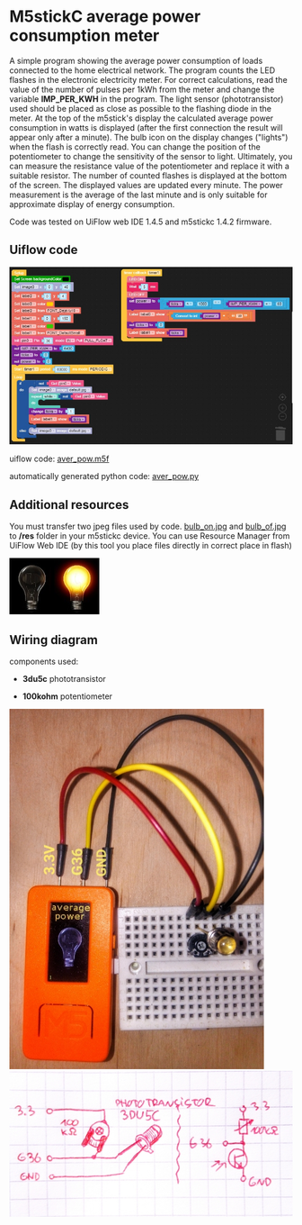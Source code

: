 # M5stickC average power consumption meter

A simple program showing the average power consumption of loads connected to the home electrical network. The program counts the LED flashes in the electronic electricity meter. For correct calculations, read the value of the number of pulses per 1kWh from the meter and change the variable **IMP_PER_KWH** in the program. The light sensor (phototransistor) used should be placed as close as possible to the flashing diode in the meter. At the top of the m5stick's display the calculated average power consumption in watts is displayed (after the first connection the result will appear only after a minute). The bulb icon on the display changes ("lights") when the flash is correctly read. You can change the position of the potentiometer to change the sensitivity of the sensor to light. Ultimately, you can measure the resistance value of the potentiometer and replace it with a suitable resistor. The number of counted flashes is displayed at the bottom of the screen. The displayed values are updated every minute. The power measurement is the average of the last minute and is only suitable for approximate display of energy consumption.

Code was tested on UiFlow web IDE 1.4.5 and m5stickc 1.4.2 firmware.

## Uiflow code

![aver_pow.jpg](aver_pow.jpg)

uiflow code: [aver_pow.m5f](aver_pow.m5f)

automatically generated python code: [aver_pow.py](aver_pow.py)

## Additional resources

You must transfer two jpeg files used by code. [bulb_on.jpg](bulb_on.jpg) and [bulb_of.jpg](bulb_of.jpg) to **/res** folder in your m5stickc device. You can use Resource Manager from UiFlow Web IDE (by this tool you place files directly in correct place in flash)

![bulb_of.jpg](bulb_of.jpg)![bulb_on.jpg](bulb_on.jpg)

## Wiring diagram
components  used:

- **3du5c** phototransistor

- **100kohm** potentiometer

![overview.jpg](overview.jpg)
![schema.jpg](schema.jpg)

